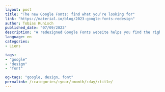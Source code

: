 ```yaml
---
layout: post
title: "The new Google Fonts: find what you’re looking for"
link: "https://material.io/blog/2023-google-fonts-redesign"
author: Tobias Kunisch
published_date: "07/09/2023"
description: "A redesigned Google Fonts website helps you find the right fonts and icons for your project"
language: en
categories:
- Liens

tags:
- "google"
- "design"
- "font"

og-tags: "google, design, font"
permalink: /:categories/:year/:month/:day/:title/
---
```

